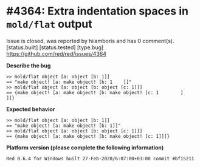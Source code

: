 
#4364: Extra indentation spaces in `mold/flat` output
================================================================================
Issue is closed, was reported by hiiamboris and has 0 comment(s).
[status.built] [status.tested] [type.bug]
<https://github.com/red/red/issues/4364>

**Describe the bug**

```
>> mold/flat object [a: object [b: 1]]
== "make object! [a: make object! [b: 1    ]]"
>> mold/flat object [a: object [b: object [c: 1]]]
== {make object! [a: make object! [b: make object! [c: 1        ]    ]]}
```

**Expected behavior**
```
>> mold/flat object [a: object [b: 1]]
== "make object! [a: make object! [b: 1]]"
>> mold/flat object [a: object [b: object [c: 1]]]
== {make object! [a: make object! [b: make object! [c: 1]]]}
```

**Platform version (please complete the following information)**
```
Red 0.6.4 for Windows built 27-Feb-2020/6:07:00+03:00 commit #bf15211
```



